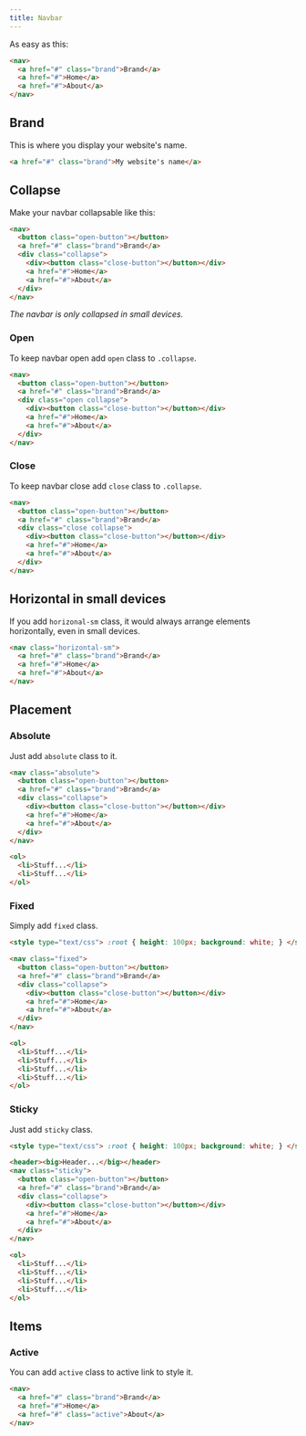 ```yaml
---
title: Navbar
---
```


As easy as this:

```html
<nav>
  <a href="#" class="brand">Brand</a>
  <a href="#">Home</a>
  <a href="#">About</a>
</nav>
```

## Brand

This is where you display your website's name.

```html
<a href="#" class="brand">My website's name</a>
```

## Collapse

Make your navbar collapsable like this:

```html
<nav>
  <button class="open-button"></button>
  <a href="#" class="brand">Brand</a>
  <div class="collapse">
    <div><button class="close-button"></button></div>
    <a href="#">Home</a>
    <a href="#">About</a>
  </div>
</nav>
```

_The navbar is only collapsed in small devices._

### Open

To keep navbar open add `open` class to `.collapse`.

```html
<nav>
  <button class="open-button"></button>
  <a href="#" class="brand">Brand</a>
  <div class="open collapse">
    <div><button class="close-button"></button></div>
    <a href="#">Home</a>
    <a href="#">About</a>
  </div>
</nav>
```

### Close

To keep navbar close add `close` class to `.collapse`.

```html
<nav>
  <button class="open-button"></button>
  <a href="#" class="brand">Brand</a>
  <div class="close collapse">
    <div><button class="close-button"></button></div>
    <a href="#">Home</a>
    <a href="#">About</a>
  </div>
</nav>
```

## Horizontal in small devices

If you add `horizonal-sm` class, it would always arrange elements horizontally, even in small devices.

```html
<nav class="horizontal-sm">
  <a href="#" class="brand">Brand</a>
  <a href="#">Home</a>
  <a href="#">About</a>
</nav>
```

## Placement

### Absolute

Just add `absolute` class to it.

```html
<nav class="absolute">
  <button class="open-button"></button>
  <a href="#" class="brand">Brand</a>
  <div class="collapse">
    <div><button class="close-button"></button></div>
    <a href="#">Home</a>
    <a href="#">About</a>
  </div>
</nav>

<ol>
  <li>Stuff...</li>
  <li>Stuff...</li>
</ol>
```

### Fixed

Simply add `fixed` class.

```html
<style type="text/css"> :root { height: 100px; background: white; } </style>

<nav class="fixed">
  <button class="open-button"></button>
  <a href="#" class="brand">Brand</a>
  <div class="collapse">
    <div><button class="close-button"></button></div>
    <a href="#">Home</a>
    <a href="#">About</a>
  </div>
</nav>

<ol>
  <li>Stuff...</li>
  <li>Stuff...</li>
  <li>Stuff...</li>
  <li>Stuff...</li>
</ol>
```

### Sticky

Just add `sticky` class.

```html
<style type="text/css"> :root { height: 100px; background: white; } </style>

<header><big>Header...</big></header>
<nav class="sticky">
  <button class="open-button"></button>
  <a href="#" class="brand">Brand</a>
  <div class="collapse">
    <div><button class="close-button"></button></div>
    <a href="#">Home</a>
    <a href="#">About</a>
  </div>
</nav>

<ol>
  <li>Stuff...</li>
  <li>Stuff...</li>
  <li>Stuff...</li>
  <li>Stuff...</li>
</ol>
```

## Items

### Active

You can add `active` class to active link to style it.

```html
<nav>
  <a href="#" class="brand">Brand</a>
  <a href="#">Home</a>
  <a href="#" class="active">About</a>
</nav>
```
